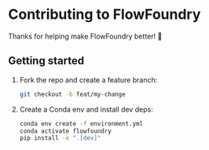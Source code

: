 # Contributing to FlowFoundry

Thanks for helping make FlowFoundry better! 🎉

## Getting started
1. Fork the repo and create a feature branch:
   ```bash
   git checkout -b feat/my-change
   ```

2. Create a Conda env and install dev deps:
    ```bash
    conda env create -f environment.yml
    conda activate flowfoundry
    pip install -e ".[dev]"
    ```
